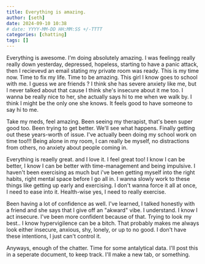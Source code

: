 ```yaml
---
title: Everything is amazing.
author: [seth]
date: 2024-09-10 10:38
# date: YYYY-MM-DD HH:MM:SS +/-TTTT
categories: [chatting]
tags: []
---
```


Everything is awesome. I'm doing absolutely amazing. I was feelingg really really down yesterday, depressed, hopeless, starting to have a panic attack, then I recievevd an email stating my private room was ready. This is my time now. Time to fix my life. Time to be amazing. This girl I know goes to school with me. I guess we are friends ? I think she has severe anxiety like me, but I never talked about that cause I think she's insecure about it me too. I wanna be really nice to her, she actually says hi to me when we walk by. I think I might be the only one she knows. It feels good to have someone to say hi to me.

Take my meds, feel amazing. Been seeing my therapist, that's been super good too. Been trying to get better. We'll see what happens. Finally getting out these years-worth of issue. I've actually been doing my school work on time too!!! Being alone in my room, I can really be myself, no distractions from others, no anxiety about people coming in.

Everything is reaelly great. and I love it. I feel great too! I know I can be better, I know I can be better with time-management and being impulsive. I haven't been exercising as much but i've been getting myself into the right habits, right mental space before I go all in. I wanna slowly work to these things like getting up early and exercising. I don't wanna force it all at once, I need to ease into it. Health-wise yes, I need to really exercise.

Been having a lot of confidence as well. I've learned, I talked honestly with a friend and she says that I give off an "akward" vibe. I understand. I know I act insecure. I've been more confident because of that. Trying to look my best.. I know hypervigilence can be a bitch. That probably makes me always look either insecure, anxious, shy, lonely, or up to no good. I don't have these intentions, I just can't control it.


Anyways, enough of the chatter. Time for some antalytical data. I'll post this in a seperate document, to keep track. I'll make a new tab, or something.